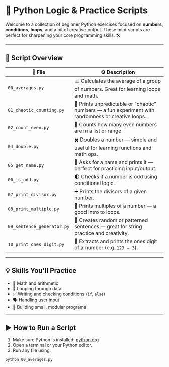 # 🧠 Python Logic & Practice Scripts

Welcome to a collection of beginner Python exercises focused on **numbers**, **conditions**, **loops**, and a bit of creative output. These mini-scripts are perfect for sharpening your core programming skills. 🛠️

---

## 📜 Script Overview

| 📄 File | ⚙️ Description |
|--------|----------------|
| `00_averages.py` | 📊 Calculates the average of a group of numbers. Great for learning loops and math. |
| `01_chaotic_counting.py` | 🤪 Prints unpredictable or "chaotic" numbers — a fun experiment with randomness or creative loops. |
| `02_count_even.py` | 🔢 Counts how many even numbers are in a list or range. |
| `04_double.py` | ✖️ Doubles a number — simple and useful for learning functions and math ops. |
| `05_get_name.py` | 🧑 Asks for a name and prints it — perfect for practicing input/output. |
| `06_is_odd.py` | 🌓 Checks if a number is odd using conditional logic. |
| `07_print_divisor.py` | ➗ Prints the divisors of a given number. |
| `08_print_multiple.py` | 🔁 Prints multiples of a number — a good intro to loops. |
| `09_sentence_generator.py` | 📝 Creates random or patterned sentences — great for string practice and creativity. |
| `10_print_ones_digit.py` | 🔢 Extracts and prints the ones digit of a number (e.g. `123 → 3`). |

---

## 💡 Skills You'll Practice

- 🧮 Math and arithmetic
- 🔁 Looping through data
- ✅ Writing and checking conditions (`if`, `else`)
- 🗣️ Handling user input
- 🧱 Building small, modular programs

---

## ▶️ How to Run a Script

1. Make sure Python is installed: [python.org](https://www.python.org/)
2. Open a terminal or your Python editor.
3. Run any file using:

```bash
python 00_averages.py

